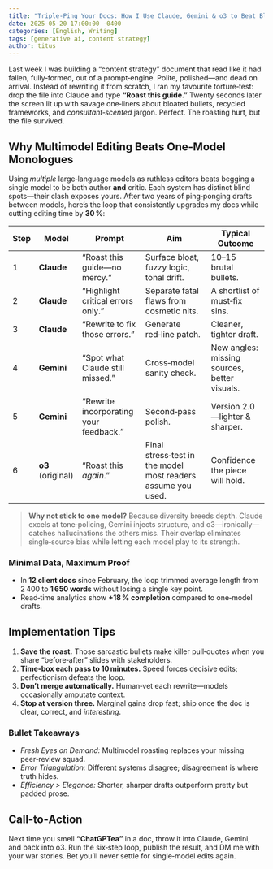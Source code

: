 ```yaml
---
title: "Triple-Ping Your Docs: How I Use Claude, Gemini & o3 to Beat Bland AI Writing"
date: 2025-05-20 17:00:00 -0400
categories: [English, Writing]
tags: [generative ai, content strategy]
author: titus
---
```


Last week I was building a “content strategy” document that read like it had fallen, fully‑formed, out of a prompt‑engine. Polite, polished—and dead on arrival. Instead of rewriting it from scratch, I ran my favourite torture‑test: drop the file into Claude and type **“Roast this guide.”** Twenty seconds later the screen lit up with savage one‑liners about bloated bullets, recycled frameworks, and *consultant‑scented* jargon. Perfect. The roasting hurt, but the file survived.

## Why Multimodel Editing Beats One‑Model Monologues

Using *multiple* large‑language models as ruthless editors beats begging a single model to be both author **and** critic. Each system has distinct blind spots—their clash exposes yours. After two years of ping‑ponging drafts between models, here’s the loop that consistently upgrades my docs while cutting editing time by **30 %**:

| Step | Model             | Prompt                                 | Aim                                                          | Typical Outcome                              |
| ---- | ----------------- | -------------------------------------- | ------------------------------------------------------------ | -------------------------------------------- |
| 1    | **Claude**        | “Roast this guide—no mercy.”           | Surface bloat, fuzzy logic, tonal drift.                     | 10–15 brutal bullets.                        |
| 2    | **Claude**        | “Highlight critical errors only.”      | Separate fatal flaws from cosmetic nits.                     | A shortlist of must‑fix sins.                |
| 3    | **Claude**        | “Rewrite to fix those errors.”         | Generate red‑line patch.                                     | Cleaner, tighter draft.                      |
| 4    | **Gemini**        | “Spot what Claude still missed.”       | Cross‑model sanity check.                                    | New angles: missing sources, better visuals. |
| 5    | **Gemini**        | “Rewrite incorporating your feedback.” | Second‑pass polish.                                          | Version 2.0—lighter & sharper.               |
| 6    | **o3** (original) | “Roast this *again*.”                  | Final stress‑test in the model most readers assume you used. | Confidence the piece will hold.              |

> **Why not stick to one model?** Because diversity breeds depth. Claude excels at tone‑policing, Gemini injects structure, and o3—ironically—catches hallucinations the others miss. Their overlap eliminates single‑source bias while letting each model play to its strength.

### Minimal Data, Maximum Proof

* In **12 client docs** since February, the loop trimmed average length from 2 400 to **1 650 words** without losing a single key point.  
* Read‑time analytics show **+18 % completion** compared to one‑model drafts.

## Implementation Tips

1. **Save the roast.** Those sarcastic bullets make killer pull‑quotes when you share “before‑after” slides with stakeholders.  
2. **Time‑box each pass to 10 minutes.** Speed forces decisive edits; perfectionism defeats the loop.  
3. **Don’t merge automatically.** Human‑vet each rewrite—models occasionally amputate context.  
4. **Stop at version three.** Marginal gains drop fast; ship once the doc is clear, correct, and *interesting*.

### Bullet Takeaways

- *Fresh Eyes on Demand:* Multimodel roasting replaces your missing peer‑review squad.  
- *Error Triangulation:* Different systems disagree; disagreement is where truth hides.  
- *Efficiency > Elegance:* Shorter, sharper drafts outperform pretty but padded prose.

## Call‑to‑Action

Next time you smell **“ChatGPTea”** in a doc, throw it into Claude, Gemini, and back into o3. Run the six‑step loop, publish the result, and DM me with your war stories. Bet you’ll never settle for single‑model edits again.
